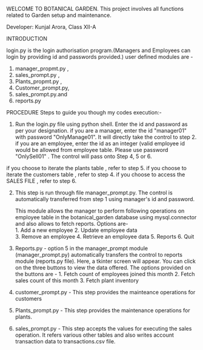 WELCOME TO BOTANICAL GARDEN.
This project involves all functions related to Garden setup and maintenance.

Developer: Kunjal Arora, Class XII-A

INTRODUCTION

login.py is the login authorisation program.(Managers and Employees can login by providing id and passwords provided.)
user defined modules are - 
  1) manager_propmt.py , 
  2) sales_prompt.py , 
  3) Plants_propmt.py ,
  4) Customer_prompt.py, 
  5) sales_prompt.py.and
  6) reports.py

PROCEDURE
 Steps to guide you though my codes execution:-

1. Run the login.py file using python shell. 
    Enter the id and password as per your designation. 
    if you are a manager, enter the id "manager01" with password "OnlyManage01". It will directly take the control to step 2. 
    if you are an employee, enter the id as an integer (valid employee id would be allowed from employee table. Please use password "OnlySell01" . The control will pass onto Step 4, 5 or 6. 

  if you choose to iterate the plants table , refer to step 5. 
  if you choose to iterate the customers table , refer to step 4. 
  if you choose to access the SALES FILE , refer to step 6. 


2. This step is run through file manager_prompt.py. The control is automatically transferred from step 1 using manager's id and password.

    This module allows the manager to perform following operations on employee table in the botanical_garden database using mysql.connector and also allows to fetch reports. 
    Options are-   
         1. Add a new employee 
         2. Update employee data  
         3. Remove an employee 
         4. Retrieve an employee data 
         5. Reports
         6. Quit
		 
		 
3. Reports.py - option 5 in the manager_prompt module (manager_prompt.py) automatically transfers the control to reports module (reports.py file). 
  Here, a tkinter screen will appear. You can click on the three buttons to view the data offered.
  The options provided on the buttons are -
         1. Fetch count of employees joined this month 
         2. Fetch sales count of this month 
         3. Fetch plant inventory

4. customer_prompt.py - This step provides the mainteance operations for customers

5. Plants_prompt.py - This step provides the maintenance operations for plants.  

6. sales_prompt.py - This step accepts the values for executing the sales operation. It refers various other tables and also writes account transaction data to transactions.csv file. 



 
